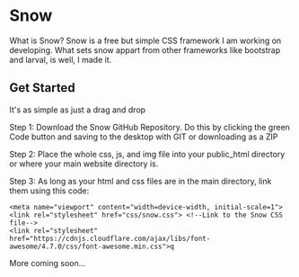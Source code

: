 # Snow
What is Snow? Snow is a free but simple CSS framework I am working on developing. What sets snow appart from other frameworks like 
bootstrap and larval, is well, I made it. 

## Get Started
It's as simple as just a drag and drop

Step 1:
Download the Snow GitHub Repository. Do this by clicking the green Code button and saving to the desktop with GIT or downloading as a ZIP

Step 2:
Place the whole css, js, and img file into your public_html directory or where your main website directory is.

Step 3:
As long as your html and css files are in the main directory, link them using this code:
```
<meta name="viewport" content="width=device-width, initial-scale=1">
<link rel="stylesheet" href="css/snow.css"> <!--Link to the Snow CSS file-->
<link rel="stylesheet" href="https://cdnjs.cloudflare.com/ajax/libs/font-awesome/4.7.0/css/font-awesome.min.css">q
```

More coming soon...
